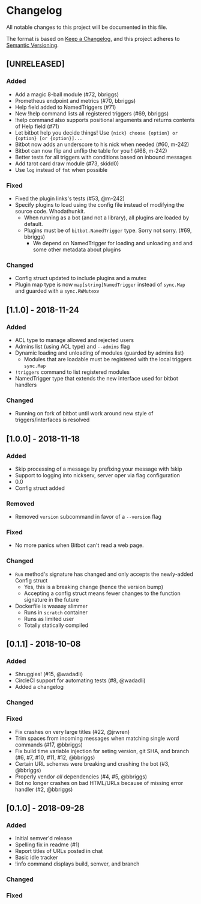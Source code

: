 # Changelog
All notable changes to this project will be documented in this file.

The format is based on [Keep a Changelog](https://keepachangelog.com/en/1.0.0/),
and this project adheres to [Semantic Versioning](https://semver.org/spec/v2.0.0.html).

## [UNRELEASED] 
### Added
   - Add a magic 8-ball module (#72, bbriggs)
   - Prometheus endpoint and metrics (#70, bbriggs)
   - Help field added to NamedTriggers (#71)
   - New !help command lists all registered triggers (#69, bbriggs)
   - !help command also supports positional arguments and returns contents of Help field (#71)
   - Let bitbot help you decide things! Use `{nick} choose {option} or {option} [or {option}]...` 
   - Bitbot now adds an underscore to his nick when needed (#60, m-242)
   - Bitbot can now flip and unflip the table for you ! (#68, m-242)
   - Better tests for all triggers with conditions based on inbound messages
   - Add tarot card draw module (#73, skidd0)
   - Use `log` instead of `fmt` when possible

### Fixed
   - Fixed the plugin links's tests (#53, @m-242)
   - Specify plugins to load using the config file instead of modifying the source code. Whodathunkit.
     - When running as a bot (and not a library), all plugins are loaded by default.
     - Plugins must be of `bitbot.NamedTrigger` type. Sorry not sorry. (#69, bbriggs)
       - We depend on NamedTrigger for loading and unloading and and some other metadata about plugins

### Changed
   - Config struct updated to include plugins and a mutex
   - Plugin map type is now `map[string]NamedTrigger` instead of `sync.Map` and guarded with a `sync.RWMutexv`

## [1.1.0] - 2018-11-24
### Added
   - ACL type to manage allowed and rejected users
   - Admins list (using ACL type) and `--admins` flag
   - Dynamic loading and unloading of modules (guarded by admins list)
       - Modules that are loadable must be registered with the local triggers `sync.Map`
   - `!triggers` command to list registered modules
   - NamedTrigger type that extends the new interface used for bitbot handlers

### Changed
   - Running on fork of bitbot until work around new style of triggers/interfaces is resolved

## [1.0.0] - 2018-11-18
### Added
   - Skip processing of a message by prefixing your message with !skip
   - Support to logging into nickserv, server oper via flag configuration
   - 0.0
   - Config struct added

### Removed
   - Removed `version` subcommand in favor of a `--version` flag

### Fixed
   - No more panics when Bitbot can't read a web page.

### Changed
   - `Run` method's signature has changed and only accepts the newly-added Config struct
     - Yes, this is a breaking change (hence the version bump)
     - Accepting a config struct means fewer changes to the function signature in the future
   - Dockerfile is waaaay slimmer 
     - Runs in `scratch` container
     - Runs as limited user
     - Totally statically compiled

## [0.1.1] - 2018-10-08
### Added
   - Shruggies! (#15, @wadadli)
   - CircleCI support for automating tests (#8, @wadadli)
   - Added a changelog

### Changed

### Fixed
  - Fix crashes on very large titles (#22, @jrwren)
  - Trim spaces from incoming messages when matching single word commands (#17, @bbriggs)
  - Fix build time variable injection for seting version, git SHA, and branch (#6, #7, #10, #11, #12, @bbriggs)
  - Certain URL schemes were breaking and crashing the bot (#3, @bbriggs)
  - Properly vendor _all_ dependencies (#4, #5, @bbriggs)
  - Bot no longer crashes on bad HTML/URLs because of missing error handler (#2, @bbriggs)

## [0.1.0] - 2018-09-28
### Added
  - Initial semver'd release
  - Spelling fix in readme (#1)
  - Report titles of URLs posted in chat
  - Basic idle tracker
  - !info command displays build, semver, and branch

### Changed

### Fixed
